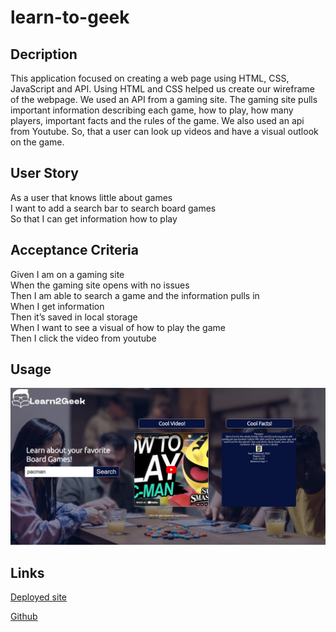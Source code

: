 # learn-to-geek

## Decription
This application focused on creating a web page using HTML, CSS, JavaScript and API.  Using HTML and CSS helped us create our wireframe of the webpage. We used an API from a gaming site. The gaming site pulls important information describing each game, how to play, how many players, important facts and the rules of the game. We also used an api from Youtube. So, that a user can look up videos and have a visual outlook on the game.

## User Story
As a user that knows little about games<br>
I want to add a search bar to search board games<br>
So that I can get information how to play

## Acceptance Criteria
Given I am on a gaming site<br>
When the gaming site opens with no issues<br>
Then I am able to search a game and the information pulls in<br>
When I get information<br> 
Then it’s saved in local storage<br>
When I want to see a visual of how to play the game<br>
Then I click the video from youtube

## Usage
![app](assets/img/Deployedproject1.jpg)

## Links

[Deployed site](https://mandaark17.github.io/learn-to-geek/)

[Github](https://github.com/mandaark17/learn-to-geek)